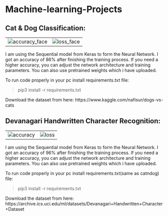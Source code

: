 # Machine-learning-Projects


<h2>Cat & Dog Classification:</h2>

|   |  |
| ------------- | ------------- |
| ![accuracy_face](https://user-images.githubusercontent.com/22933921/55146802-41467d80-516b-11e9-9f7b-b3e57659662c.png)  | ![loss_face](https://user-images.githubusercontent.com/22933921/55146902-6cc96800-516b-11e9-915d-a036981e564a.png) |

<p>I am using the Sequential model from Keras to form the Neural Network. I got an accuracy of 86% after finishing the training process. If you need a higher accuracy, you can adjust the network architecture and training parameters. You can also use pretrained weights which i have uploaded.</p>
<p>To run code properly in your pc install requirements.txt file: 
  <blockquote>pip3 install -r requirements.txt</blockquote>
<p>Download the dataset from here: https://www.kaggle.com/nafisur/dogs-vs-cats</>


<h2>Devanagari Handwritten Character Recognition:</h2>

|   |  |
| ------------- | ------------- |
| ![accuracy](https://user-images.githubusercontent.com/22933921/55153150-bd46c280-5177-11e9-8cd6-626e2aca0659.png)  | ![loss](https://user-images.githubusercontent.com/22933921/55153164-c9328480-5177-11e9-9be9-c9d8c97b5a7d.png) |

<p>I am using the Sequential model from Keras to form the Neural Network. I got an accuracy of 96% after finishing the training process. If you need a higher accuracy, you can adjust the network architecture and training parameters. You can also use pretrained weights which i have uploaded.</p>
<p>To run code properly in your pc install requirements.txt(same as catndog) file: 
  <blockquote>pip3 install -r requirements.txt</blockquote>
<p>Download the dataset from here: https://archive.ics.uci.edu/ml/datasets/Devanagari+Handwritten+Character+Dataset</>
